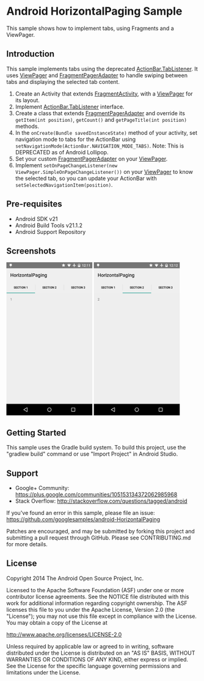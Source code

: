 Android HorizontalPaging Sample
===================================

This sample shows how to implement tabs, using Fragments and a ViewPager.

Introduction
------------

This sample implements tabs using the deprecated [ActionBar.TabListener][1]. It uses [ViewPager][2] and
[FragmentPagerAdapter][3] to handle swiping between tabs and displaying the selected tab content.


1. Create an Activity that extends [FragmentActivity][4], with a [ViewPager][2] for its layout.
2. Implement [ActionBar.TabListener][1] interface.
3. Create a class that extends [FragmentPagerAdapter][3] and override its `getItem(int position)`,
`getCount()` and `getPageTitle(int position)` methods.
4. In the `onCreate(Bundle savedInstanceState)` method of your activity, set navigation mode to tabs for the
ActionBar using `setNavigationMode(ActionBar.NAVIGATION_MODE_TABS)`. Note: This is DEPRECATED as of Android
Lollipop.
5. Set your custom [FragmentPagerAdapter][3] on your [ViewPager][2].
6. Implement `setOnPageChangeListener(new ViewPager.SimpleOnPageChangeListener())` on your [ViewPager][2] to
know the selected tab, so you can update your ActionBar with `setSelectedNavigationItem(position)`.

[1]: http://developer.android.com/reference/android/support/v7/app/ActionBar.TabListener.html
[2]: http://developer.android.com/reference/android/support/v4/view/ViewPager.html
[3]: http://developer.android.com/reference/android/support/v4/app/FragmentPagerAdapter.html
[4]: http://developer.android.com/reference/android/support/v4/app/FragmentActivity.html

Pre-requisites
--------------

- Android SDK v21
- Android Build Tools v21.1.2
- Android Support Repository

Screenshots
-------------

<img src="screenshots/1-tab1.png" height="400" alt="Screenshot"/> <img src="screenshots/2-tab2.png" height="400" alt="Screenshot"/> 

Getting Started
---------------

This sample uses the Gradle build system. To build this project, use the
"gradlew build" command or use "Import Project" in Android Studio.

Support
-------

- Google+ Community: https://plus.google.com/communities/105153134372062985968
- Stack Overflow: http://stackoverflow.com/questions/tagged/android

If you've found an error in this sample, please file an issue:
https://github.com/googlesamples/android-HorizontalPaging

Patches are encouraged, and may be submitted by forking this project and
submitting a pull request through GitHub. Please see CONTRIBUTING.md for more details.

License
-------

Copyright 2014 The Android Open Source Project, Inc.

Licensed to the Apache Software Foundation (ASF) under one or more contributor
license agreements.  See the NOTICE file distributed with this work for
additional information regarding copyright ownership.  The ASF licenses this
file to you under the Apache License, Version 2.0 (the "License"); you may not
use this file except in compliance with the License.  You may obtain a copy of
the License at

http://www.apache.org/licenses/LICENSE-2.0

Unless required by applicable law or agreed to in writing, software
distributed under the License is distributed on an "AS IS" BASIS, WITHOUT
WARRANTIES OR CONDITIONS OF ANY KIND, either express or implied.  See the
License for the specific language governing permissions and limitations under
the License.
